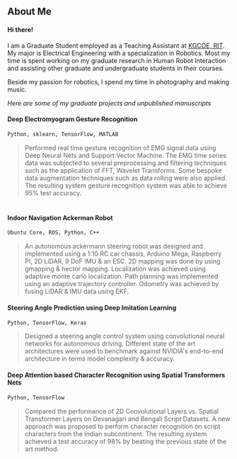## About Me

#### Hi there!

I am a Graduate Student employed as a Teaching Assistant at [KGCOE, RIT](https://www.rit.edu/kgcoe/). 
My major is Electrical Engineering with a specialization in Robotics. Most my time is spent working on my
graduate research in Human Robot Interaction and assisting other graduate and undergraduate students in their courses.

Beside my passion for robotics, I spend my time in photography and making music.

*Here are some of my graduate projects and unpublished manuscripts*


#### Deep Electromyogram Gesture Recognition                                  
```html
Python, sklearn, TensorFlow, MATLAB
```
>Performed real time gesture recognition of EMG signal data using Deep Neural Nets and Support Vector Machine. 
>The EMG time series data was subjected to several preprocessing and filtering techniques such as the application of FFT, 
>Wavelet Transforms. Some bespoke data augmentation techniques such as data rolling were also applied. 
>The resulting system gesture recognition system was able to achieve 95% test accuracy.
# 

#### Indoor Navigation Ackerman Robot
```html
Ubuntu Core, ROS, Python, C++
```
>An autonomous ackermann steering robot was designed and implemented using a 1:10 RC car chassis, Arduino Mega,
>Raspberry PI, 2D LiDAR, 9 DoF IMU & an ESC. 2D mapping was done by using gmapping & hector mapping.
>Localization was achieved using adaptive monte carlo localization. Path planning was implemented using an
>adaptive trajectory controller. Odometry was achieved by fusing LiDAR & IMU data using EKF. 


#### Steering Angle Prediction using Deep Imitation Learning
```html
Python, TensorFlow, Keras
```
>Designed a steering angle control system using convolutional neural networks for autonomous driving. 
>Different state of the art architectures were used to benchmark against NVIDIA's end-to-end 
>architecture in terms model complexity & accuracy.


#### Deep Attention based Character Recognition using Spatial Transformers Nets
```html
Python, TensorFlow
```
>Compared the performance of 2D Convolutional Layers vs. Spatial Transformer Layers on Devanagari and Bengali Script Datasets.
>A new approach was proposed to perform character recognition on script characters from the Indian subcontinent. 
>The resulting system achieved a test accuracy of 98% by beating the previous state of the art method.


<!--
```markdown
Syntax highlighted code block

# Header 1
## Header 2
### Header 3

- Bulleted
- List

1. Numbered
2. List

**Bold** and _Italic_ and `Code` text

[Link](url) and ![Image](src)
```


For more details see [GitHub Flavored Markdown](https://guides.github.com/features/mastering-markdown/).

### Jekyll Themes

Your Pages site will use the layout and styles from the Jekyll theme you have selected in your [repository settings](https://github.com/arorasarthak/arorasarthak.github.io/settings). The name of this theme is saved in the Jekyll `_config.yml` configuration file.

### Support or Contact

Having trouble with Pages? Check out our [documentation](https://help.github.com/categories/github-pages-basics/) or [contact support](https://github.com/contact) and we’ll help you sort it out.

\roottitle{Graduate Projects \& Unpublished Manuscripts}
  {\headedsubsection{Deep Electromyogram Gesture Recognition}\textsc{Python, sklearn, TensorFlow}}
  \bodytext{
  {Performed real time gesture recognition of EMG signal data using Deep Neural Nets and Support Vector
  Machine. The EMG time series data was subjected to several preprocessing and filtering techniques such as 
  application of FFT, Wavelet Transforms. Some bespoke data augmentation techniques such as data rolling were also applied. The 
  resulting system gesture recognition system was able to achieve 95\% test accuracy.}}
\vspace{10pt}
  {\headedsubsection{Indoor Navigation Ackerman Robot } \textsc{Ubuntu Core, ROS, Python, C++}}
  \bodytext
  {An autonomous ackermann steering robot was designed and implemented using a 1:10 RC car chassis, Arduino Mega,
 Raspberry PI, 2D LiDAR, 9 DoF IMU \& an ESC. 2D mapping was done by using gmapping \& hector mapping.
 Localization was achieved using adaptive monte carlo localization. Path planning was implemented using an
 adaptive trajectory controller. Odometry was achieved by fusing LiDAR \& IMU data using EKF. 
}
\vspace{10pt}
  {\headedsubsection{Steering Angle Prediction using Deep Imitation Learning} \textsc{Python, TensorFlow \& Keras}}
  \bodytext
  {Designed a steering angle control system using convolutional neural networks for autonomous driving. Different
  state of the art architectures were used to benchmark against NVIDIAâs end-to-end architecture in terms model
  complexity \& accuracy.
}
\vspace{10pt}
  {\headedsubsection{Deep Attention based Character Recognition using Spatial Transformers Nets} \textsc{Python, TensorFlow}}
  \bodytext
  {Compared the performance of 2D Convolutional Layers vs. Spatial Transformer Layers on Devanagari and Bengali Script Datasets.
  A new approach was proposed to perform character recognition on script characters from the Indian
  subcontinent. The resulting system achieved a test accuracy of 98\% by beating the previous state of the art
  method.
}
\vspace{10pt}
  {\headedsubsection{Automatic Generation Control} \textsc{MATLAB}}
  \bodytext
  {Designed a state variable model for an automatic generation control system (Voltage Regulation and Frequency Control).\\Optimized the system model by using state feedback techniques.}
\vspace{10pt}
  {\headedsubsection{Exploration of Autocorrelation and Power Spectral Characteristics of a Low-Pass Random Process} \textsc{MATLAB}}
  \bodytext
  {An exploratory data analysis project was done as a part of graduate coursework in Random Signals and Noise.}
\vspace{10pt}
  {\headedsubsection{SGC-Pollux-I}  \textsc{Project \& Systems Management}}
    \bodytext
  {Designed a project plan to design, develop and deliver a food processing system in the International Space Station. Acted as the Team Leader \& Project Manager; lead the team to achieve the best project in the class. Implemented the complete project plan in OmniPlan by designing the WBS, WBS Dictionary, Project Schedule and the Budget. }

-->
